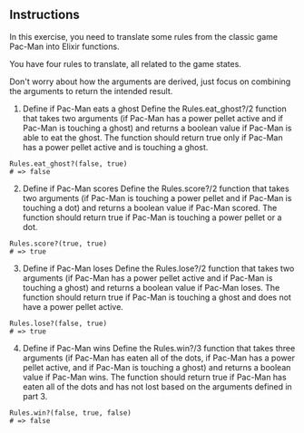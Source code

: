 ## Instructions
In this exercise, you need to translate some rules from the classic game Pac-Man into Elixir functions.

You have four rules to translate, all related to the game states.

Don't worry about how the arguments are derived, just focus on combining the arguments to return the intended result.

1. Define if Pac-Man eats a ghost
Define the Rules.eat_ghost?/2 function that takes two arguments (if Pac-Man has a power pellet active and if Pac-Man is touching a ghost) and returns a boolean value if Pac-Man is able to eat the ghost. The function should return true only if Pac-Man has a power pellet active and is touching a ghost.

```
Rules.eat_ghost?(false, true)
# => false
```

2. Define if Pac-Man scores
Define the Rules.score?/2 function that takes two arguments (if Pac-Man is touching a power pellet and if Pac-Man is touching a dot) and returns a boolean value if Pac-Man scored. The function should return true if Pac-Man is touching a power pellet or a dot.

```
Rules.score?(true, true)
# => true
```

3. Define if Pac-Man loses
Define the Rules.lose?/2 function that takes two arguments (if Pac-Man has a power pellet active and if Pac-Man is touching a ghost) and returns a boolean value if Pac-Man loses. The function should return true if Pac-Man is touching a ghost and does not have a power pellet active.

```
Rules.lose?(false, true)
# => true
```

4. Define if Pac-Man wins
Define the Rules.win?/3 function that takes three arguments (if Pac-Man has eaten all of the dots, if Pac-Man has a power pellet active, and if Pac-Man is touching a ghost) and returns a boolean value if Pac-Man wins. The function should return true if Pac-Man has eaten all of the dots and has not lost based on the arguments defined in part 3.

```
Rules.win?(false, true, false)
# => false
```